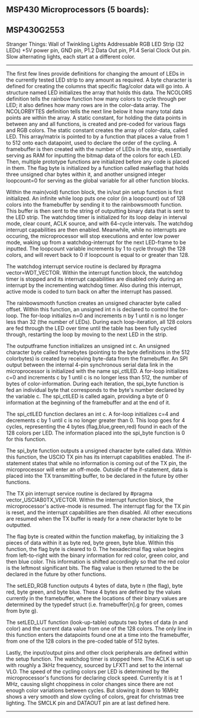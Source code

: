 MSP430 Microprocessors (5 boards):
------------------------------------------
MSP430G2553
------------------------------------------

Stranger Things: Wall of Twinkling Lights
Addressable RGB LED Strip (32 LEDs)
+5V power pin, GND pin, P1.2 Data Out pin, P1.4 Serial Clock Out pin.
Slow alternating lights, each start at a different color.

------------------------------------------

The first few lines provide definitions for changing the amount of LEDs in the currently tested LED strip to any amount as required. A byte character is defined for creating the columns that specific flag/color data will go into. A structure named LED initializes the array that holds this data. The NCOLORS definition tells the rainbow function how many colors to cycle through per LED; it also defines how many rows are in the color-data array. The NCOLORBYTES definition tells the next line below it how many total data points are within the array. A static constant, for holding the data points in between any and all functions, is created and pre-coded for various flags and RGB colors. The static constant creates the array of color-data, called LED. This array/matrix is pointed to by a function that places a value from 1 to 512 onto each datapoint, used to declare the order of the cycling. A framebuffer is then created with the number of LEDs in the strip, essentially serving as RAM for inputting the bitmap data of the colors for each LED. Then, multiple prototype functions are initialized before any code is placed in them. The flag byte is initialized by a function called makeflag that holds three unsigned char bytes within it, and another unsigned integer loopcount=0 for serving as the global variable for all other function blocks.

Within the main(void) function block, the in/out pin setup function is first initialized. An infinite while loop puts one color (in a loopcount) out of 128 colors into the framebuffer by sending it to the rainbowsmooth function. This buffer is then sent to the string of outputting binary data that is sent to the LED strip. The watchdog timer is initialized for its loop delay in interval mode, clear count, ACLK source, and with 64-cycle intervals. The watchdog interrupt capabilities are then enabled. Meanwhile, while no interrupts are occuring, the microprocessor will stop executions and enter low power mode, waking up from a watchdog-interrupt for the next LED-frame to be inputted. The loopcount variable increments by 1 to cycle through the 128 colors, and will revert back to 0 if loopcount is equal to or greater than 128.

The watchdog interrupt service routine is declared by #pragma vector=WDT_VECTOR. Within the interrupt function block, the watchdog timer is stopped and its interrupt capabilities are disabled only during an interrupt by the incrementing watchdog timer. Also during this interrupt, active mode is coded to turn back on after the interrupt has passed.

The rainbowsmooth function creates an unsigned character byte called offset. Within this function, an unsigned int n is declared to control the for-loop. The for-loop initializs n=0 and increments n by 1 until n is no longer less than 32 (the number of LEDs). During each loop-iteration, all 128 colors are fed through the LED over time until the table has been fully cycled through, restarting the loop by moving to the next LED in the strip.

The outputframe function initializes an unsigned int c. An unsigned character byte called framebytes (pointing to the byte definitions in the 512 colorbytes) is created by receiving byte-data from the framebuffer. An SPI output between the internal 4-pin synchronous serial data link in the microprocessor is initialized with the name spi_ctlLED. A for-loop initializes c=0 and increments c by 1 until c is no longer less than 512, the number of bytes of color-information. During each iteration, the spi_byte function is fed an individual byte that corresponds to the byte's number declared by the variable c. The spi_ctlLED is called again, providing a byte of 0 information at the beginning of the framebuffer and at the end of it.

The spi_ctlLED function declares an int c. A for-loop initializes c=4 and decrements c by 1 until c is no longer greater than 0. This loop goes for 4 cycles, representing the 4 bytes (flag,blue,green,red) found in each of the 128 colors per LED. The information placed into the spi_byte function is 0 for this function.

The spi_byte function outputs a unsigned character byte called data. Within this function, the USCIO TX pin has its interrupt capabilities enabled. The if-statement states that while no information is coming out of the TX pin, the microprocessor will enter an off-mode. Outside of the if-statement, data is placed into the TX transmitting buffer, to be declared in the future by other functions.

The TX pin interrupt service routine is declared by #pragma vector_USCIAB0TX_VECTOR. Within the interrupt function block, the microprocessor's active-mode is resumed. The interrupt flag for the TX pin is reset, and the interrupt capabilities are then disabled. All other executions are resumed when the TX buffer is ready for a new character byte to be outputted.

The flag byte is created within the function makeflag, by initializing the 3 pieces of data within it as byte red, byte green, byte blue. Within this function, the flag byte is cleared to 0. The hexadecimal flag value begins from left-to-right with the binary information for red color, green color, and then blue color. This information is shifted accordingly so that the red color is the leftmost significant bits. The flag value is then returned to the be declared in the future by other functions.

The setLED_RGB function outputs 4 bytes of data, byte n (the flag), byte red, byte green, and byte blue. These 4 bytes are defined by the values currently in the framebuffer, where the locations of their binary values are determined by the typedef struct (i.e. framebuffer[n].g for green, comes from byte g).

The setLED_LUT function (look-up-table) outputs two bytes of data (n and color) and the current data value from one of the 128 colors. The only line in this function enters the datapoints found one at a time into the framebuffer, from one of the 128 colors in the pre-coded table of 512 bytes. 

Lastly, the input/output pins and other clock peripherals are defined within the setup function. The watchdog timer is stopped here. The ACLK is set up with roughly a 3kHz frequency, sourced by LFXT1 and set to the internal VLO. The speed of the cycling colors per LED is determined by the microprocessor's functions for declaring clock speed. Currently it is at 1 MHz, causing slight choppiness in color changes since there are not enough color variations between cycles. But slowing it down to 16MHz shows a very smooth and slow cycling of colors, great for christmas tree lighting. The SMCLK pin and DATAOUT pin are at last defined here.

------------------------------------------

